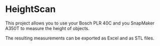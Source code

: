 # HeightScan

This project allows you to use your Bosch PLR 40C and you SnapMaker A350T to measure the height of objects.

The resulting measurements can be exported as Excel and as STL files.